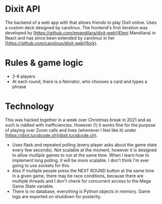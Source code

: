 # Dixit API

The backend of a web app with that allows friends to play Dixit online. Uses a custom deck designed by carolinux. The frontend's first iteration was developed by [https://github.com/emandilara/dixit-web](Eleni Mandilara) in React and has since been extended by carolinux in her [https://github.com/carolinux/dixit-web](fork).

# Rules & game logic

- 2-6 players
- At each round, there is a *Narrator*, who chooses a card and types a phrase


# Technology

This was hacked together in a week over Christmas break in 2021 and as such is riddled with inefficiencies. However (!) it works fine for the purpose of playing over Zoom calls and lives (whenever I feel like it) under [https://dixit.lucidcode.ch](dixit.lucidcode.ch).

- Uses flask and repeated polling (every player asks about the game state every few seconds). Not scalable at the moment, however it is designed to allow multiple games to run at the same time. When I learn how to implement long polling, it will be more scalable. I don't think I'm ever going to use sockets for this.
- Also if multiple people press the NEXT ROUND button at the same time in a given game, there may be race conditions, because there are multiple threads and I don't check for concurrent access to the Mega Game State variable.
- There is no database, everything is Python objects in memory. Game logs are exported on shutdown for posterity.
